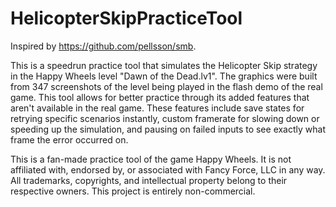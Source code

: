 # HelicopterSkipPracticeTool

Inspired by https://github.com/pellsson/smb.

This is a speedrun practice tool that simulates the Helicopter Skip strategy in the Happy Wheels level "Dawn of the Dead.lv1". The graphics were built from 347 screenshots of the level being played in the flash demo of the real game. This tool allows for better practice through its added features that aren't available in the real game. These features include save states for retrying specific scenarios instantly, custom framerate for slowing down or speeding up the simulation, and pausing on failed inputs to see exactly what frame the error occurred on.

This is a fan-made practice tool of the game Happy Wheels. It is not affiliated with, endorsed by, or associated with Fancy Force, LLC in any way. All trademarks, copyrights, and intellectual property belong to their respective owners. This project is entirely non-commercial.
